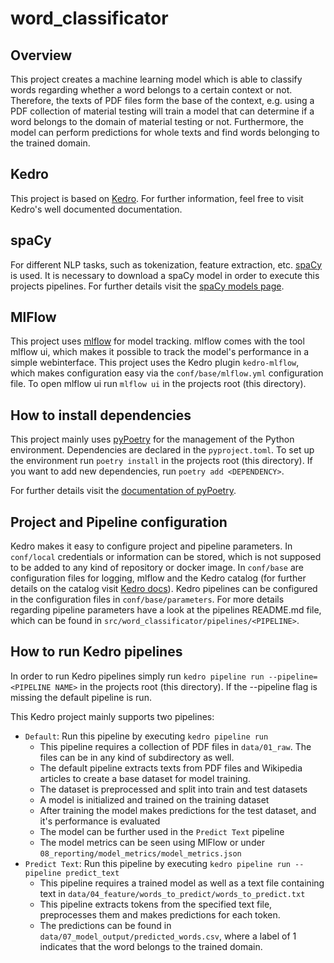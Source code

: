 # word_classificator

## Overview

This project creates a machine learning model which is able to classify words regarding whether a word belongs
to a certain context or not. Therefore, the texts of PDF files form the base of the context, e.g. using a 
PDF collection of material testing will train a model that can determine if a word belongs to the domain of
material testing or not. Furthermore, the model can perform predictions for whole texts and find words belonging
to the trained domain.

## Kedro 
This project is based on [Kedro](https://kedro.readthedocs.io/en/stable/). For further information, feel free to visit Kedro's well documented documentation.

## spaCy
For different NLP tasks, such as tokenization, feature extraction, etc. [spaCy](https://spacy.io/) is used. It is necessary
to download a spaCy model in order to execute this projects pipelines. For further details visit the [spaCy models page](https://spacy.io/usage/models).

## MlFlow
This project uses [mlflow](https://mlflow.org/) for model tracking. mlflow comes with the tool mlflow ui, which makes it possible
to track the model's performance in a simple webinterface. This project uses the Kedro plugin ``kedro-mlflow``, which makes configuration easy via
the ``conf/base/mlflow.yml`` configuration file. To open mlflow ui run ``mlflow ui`` in the projects root (this directory).

## How to install dependencies

This project mainly uses [pyPoetry](https://python-poetry.org/) for the management of the Python environment. 
Dependencies are declared in the ``pyproject.toml``. To set up the environment run ``poetry install`` in the projects root (this directory).
If you want to add new dependencies, run ``poetry add <DEPENDENCY>``.

For further details visit the [documentation of pyPoetry](https://python-poetry.org/docs/).

## Project and Pipeline configuration
Kedro makes it easy to configure project and pipeline parameters. In ``conf/local`` credentials or information can be stored, which is not supposed to be added
to any kind of repository or docker image. In ``conf/base`` are configuration files for logging, mlflow and the Kedro catalog (for further details on the catalog visit 
[Kedro docs](https://kedro.readthedocs.io/en/stable/data/data_catalog.html)).
Kedro pipelines can be configured in the configuration files in ``conf/base/parameters``. For more details regarding pipeline parameters have a look at the pipelines README.md file,
which can be found in ``src/word_classificator/pipelines/<PIPELINE>``.

## How to run Kedro pipelines

In order to run Kedro pipelines simply run ``kedro pipeline run --pipeline=<PIPELINE NAME>`` in the projects root (this directory).
If the --pipeline flag is missing the default pipeline is run.

This Kedro project mainly supports two pipelines:

* ``Default``: Run this pipeline by executing ``kedro pipeline run``
  * This pipeline requires a collection of PDF files in ``data/01_raw``. The files can be in any kind of subdirectory as well.
  * The default pipeline extracts texts from PDF files and Wikipedia articles to create a base dataset for model training.
  * The dataset is preprocessed and split into train and test datasets
  * A model is initialized and trained on the training dataset
  * After training the model makes predictions for the test dataset, and it's performance is evaluated
  * The model can be further used in the ``Predict Text`` pipeline
  * The model metrics can be seen using MlFlow or under ``08_reporting/model_metrics/model_metrics.json`` 
* ``Predict Text``: Run this pipeline by executing ``kedro pipeline run --pipeline predict_text``
  * This pipeline requires a trained model as well as a text file containing text in ``data/04_feature/words_to_predict/words_to_predict.txt``
  * This pipeline extracts tokens from the specified text file, preprocesses them and makes predictions for each token.
  * The predictions can be found in ``data/07_model_output/predicted_words.csv``, where a label of 1 indicates that the word belongs to the trained domain.
